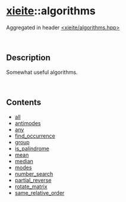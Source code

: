 # [xieite](./xieite.md)\:\:algorithms
Aggregated in header [<xieite/algorithms.hpp>](../../include/xieite/algorithms.hpp)

&nbsp;

## Description
Somewhat useful algorithms.

&nbsp;

## Contents
- [all](./namespaces/algorithms/all.md)
- [antimodes](./namespaces/algorithms/antimodes.md)
- [any](./namespaces/algorithms/any.md)
- [find_occurrence](./namespaces/algorithms/find_occurence.md)
- [group](./namespaces/algorithms/group.md)
- [is_palindrome](./namespaces/algorithms/is_palindrome.md)
- [mean](./namespaces/algorithms/mean.md)
- [median](./namespaces/algorithms/median.md)
- [modes](./namespaces/algorithms/modes.md)
- [number_search](./namespaces/algorithms/number_search.md)
- [partial_reverse](./namespaces/algorithms/partial_reverse.md)
- [rotate_matrix](./namespaces/algorithms/rotate_matrix.md)
- [same_relative_order](./namespaces/algorithms/same_relative_order.md)
